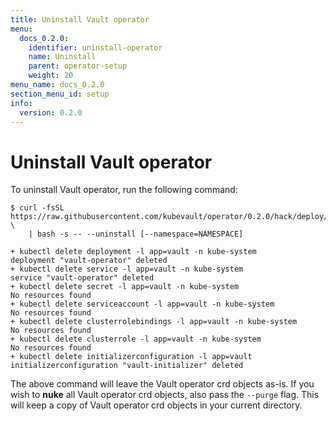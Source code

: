 ```yaml
---
title: Uninstall Vault operator
menu:
  docs_0.2.0:
    identifier: uninstall-operator
    name: Uninstall
    parent: operator-setup
    weight: 20
menu_name: docs_0.2.0
section_menu_id: setup
info:
  version: 0.2.0
---
```


# Uninstall Vault operator

To uninstall Vault operator, run the following command:

```console
$ curl -fsSL https://raw.githubusercontent.com/kubevault/operator/0.2.0/hack/deploy/vault.sh \
    | bash -s -- --uninstall [--namespace=NAMESPACE]

+ kubectl delete deployment -l app=vault -n kube-system
deployment "vault-operator" deleted
+ kubectl delete service -l app=vault -n kube-system
service "vault-operator" deleted
+ kubectl delete secret -l app=vault -n kube-system
No resources found
+ kubectl delete serviceaccount -l app=vault -n kube-system
No resources found
+ kubectl delete clusterrolebindings -l app=vault -n kube-system
No resources found
+ kubectl delete clusterrole -l app=vault -n kube-system
No resources found
+ kubectl delete initializerconfiguration -l app=vault
initializerconfiguration "vault-initializer" deleted
```

The above command will leave the Vault operator crd objects as-is. If you wish to **nuke** all Vault operator crd objects, also pass the `--purge` flag. This will keep a copy of Vault operator crd objects in your current directory.
